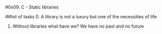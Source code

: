 #0x09. C - Static libraries

##list of tasks
0. A library is not a luxury but one of the necessities of life
1. Without libraries what have we? We have no past and no future
